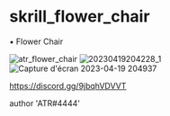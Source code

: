 # skrill_flower_chair

▪ Flower Chair


![atr_flower_chair](https://user-images.githubusercontent.com/119594378/233169613-b7a07d04-ee80-47e1-b04c-19a4c2e1a824.png)
![20230419204228_1](https://user-images.githubusercontent.com/119594378/233171992-f18c8920-829b-4c65-9105-a2e67cab7614.jpg)
![Capture d'écran 2023-04-19 204937](https://user-images.githubusercontent.com/119594378/233171993-f06bdd7d-eff7-450d-8bc1-b6030575fb4d.png)

https://discord.gg/9jbqhVDVVT

author 'ATR#4444'
